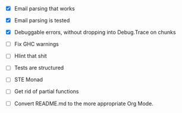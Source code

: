 - [x] Email parsing that works
- [x] Email parsing is tested
- [x] Debuggable errors, without dropping into Debug.Trace on chunks
- [ ] Fix GHC warnings
- [ ] Hlint that shit
- [ ] Tests are structured
- [ ] STE Monad
- [ ] Get rid of partial functions
- [ ] Convert README.md to the more appropriate Org Mode.

